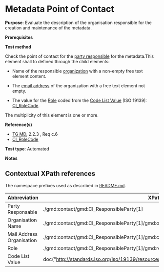 # Metadata Point of Contact


**Purpose**: Evaluate the description of the organisation responsible for the creation and maintenance of the metadata.

**Prerequisites**

**Test method**

Check the point of contact for the [party responsible](#partyResponsable) for the metadata.This element shall to defined through the child elements:

* Name of the responsible [organization](#organisationName) with a non-empty free text element content.

* The [email address](#mailAddress) of the organization with a free text element not empty.

* The value for the [Role](#role) coded from the [Code List Value](#codeListValue) [ISO 19139]: [CI_RoleCode](http://standards.iso.org/iso/19139/resources/gmxCodelists.xml#CI_RoleCode).

The multiplicity of this element is one or more.

**Reference(s)**	 

* [TG MD](http://inspire.ec.europa.eu/id/ats/metadata/2.0/common/README#ref_TG_MD), 2.2.3 , Req c.6
* [CI_RoleCode](http://standards.iso.org/iso/19139/resources/gmxCodelists.xml#CI_RoleCode)

**Test type**: Automated

**Notes**


## Contextual XPath references

The namespace prefixes used as described in [README.md](http://inspire.ec.europa.eu/id/ats/metadata/2.0/common/README#namespaces).

Abbreviation                                   |  XPath expression (relative to gmd:MD_Metadata)
-----------------------------------------------| -------------------------------------------------------------------------
<a name="partyResponsable"></a> Party Responsable  | ./gmd:contact/gmd:CI_ResponsibleParty[1]
<a name="organisationName"></a> Organisation Name  | ./gmd:contact/gmd:CI_ResponsibleParty[1]/gmd:organisationName/text()
<a name="mailAddress"></a> Mail Address Organisation | ./gmd:contact/gmd:CI_ResponsibleParty[1]/gmd:contactInfo/\*/gmd:address/\*/gmd:electronicMailAddress/text()
<a name="role"></a> Role  | ./gmd:contact/gmd:CI_ResponsibleParty[1]/gmd:role/gmd:CI_RoleCode/@codeListValue
<a name="codeListValue"></a> Code List Value | doc("http://standards.iso.org/iso/19139/resources/gmxCodelists.xml")/gmx:CodeListDictionary[@gml:id='CI_RoleCode']//gml:identifier/text()
